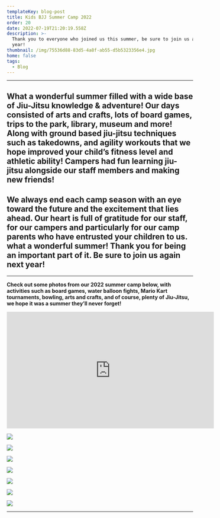 ```yaml
---
templateKey: blog-post
title: Kids BJJ Summer Camp 2022
order: 20
date: 2022-07-19T21:20:19.558Z
description: >-
  Thank you to everyone who joined us this summer, be sure to join us again next
  year!
thumbnail: /img/75536d88-83d5-4a8f-ab55-d5b5323356e4.jpg
home: false
tags:
  - Blog
---
```

- - -

## What a wonderful summer filled **with a wide base of Jiu-Jitsu knowledge & adventure! Our days consisted of arts and crafts, lots of board games, trips to the park, library, museum and more! Along with ground based jiu-jitsu techniques such as takedowns, and agility workouts that we hope improved your child’s fitness level and athletic ability! Campers had fun learning jiu-jitsu alongside our staff members and making new friends!**

## We always end each camp season with an eye toward the future and the excitement that lies ahead. Our heart is full of gratitude for our staff, for our campers and particularly for our camp parents who have entrusted your children to us. what a wonderful summer! Thank you for being an important part of it. Be sure to join us again next year!

- - -

**Check out some photos from our 2022 summer camp below, with activities such as board games, water balloon fights, Mario Kart tournaments, bowling, arts and crafts, and of course, plenty of Jiu-Jitsu, we hope it was a summer they’ll never forget!**

<iframe width="560" height="315" src="https://www.youtube.com/embed/Z1BX3ig6iQw" title="YouTube video player" frameborder="0" allow="accelerometer; autoplay; clipboard-write; encrypted-media; gyroscope; picture-in-picture" allowfullscreen></iframe>

![](/img/13b69159-d26b-4eff-8111-89ae9ed86cd8.jpg)

![](/img/92d29ce9-3c3f-4bf9-84ff-e0ea1fc8e052.jpg)

![](/img/4cec25ec-388f-4f73-a200-c75422e5c47e.jpg)

![](/img/dsc07941.jpg)

![](/img/dsc07784.jpg)

![](/img/dsc07899.jpg)

![](/img/dsc07997.jpg)

- - -

